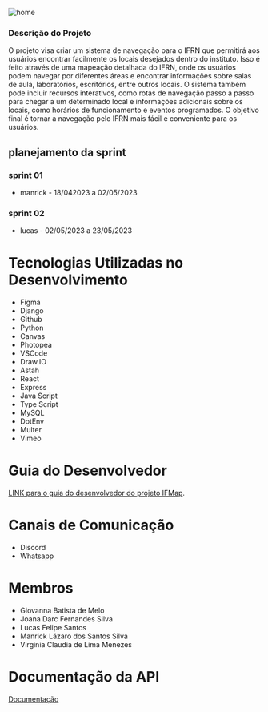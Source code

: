 ![home](https://user-images.githubusercontent.com/107043508/213968100-525cca26-f77b-499a-9cf5-c3d3c8d22bf7.jpeg)

### Descrição do Projeto
O projeto visa criar um sistema de navegação para o IFRN que permitirá aos usuários encontrar facilmente os locais desejados dentro do instituto. Isso é feito através de uma mapeação detalhada do IFRN, onde os usuários podem navegar por diferentes áreas e encontrar informações sobre salas de aula, laboratórios, escritórios, entre outros locais. O sistema também pode incluir recursos interativos, como rotas de navegação passo a passo para chegar a um determinado local e informações adicionais sobre os locais, como horários de funcionamento e eventos programados. O objetivo final é tornar a navegação pelo IFRN mais fácil e conveniente para os usuários.

## planejamento da sprint
### sprint 01
- manrick - 18/042023 a 02/05/2023

### sprint 02 
- lucas - 02/05/2023 a 23/05/2023

# Tecnologias Utilizadas no Desenvolvimento

- Figma
- Django
- Github
- Python
- Canvas 
- Photopea
- VSCode
- Draw.IO
- Astah
- React
- Express
- Java Script
- Type Script
- MySQL
- DotEnv
- Multer
- Vimeo

# Guia do Desenvolvedor

[LINK para o guia do desenvolvedor do projeto IFMap](./docs/desenvolvedor/guia_desenvolvedor.md).

# Canais de Comunicação

- Discord
- Whatsapp

# Membros 

- Giovanna Batista de Melo 
- Joana Darc Fernandes Silva
- Lucas Felipe Santos
- Manrick Lázaro dos Santos Silva
- Virginia Claudia de Lima Menezes

# Documentação da API
[Documentação](https://app.swaggerhub.com/apis-docs/EUGIOVANNAMELO_1/IFMap/1.0.0)
